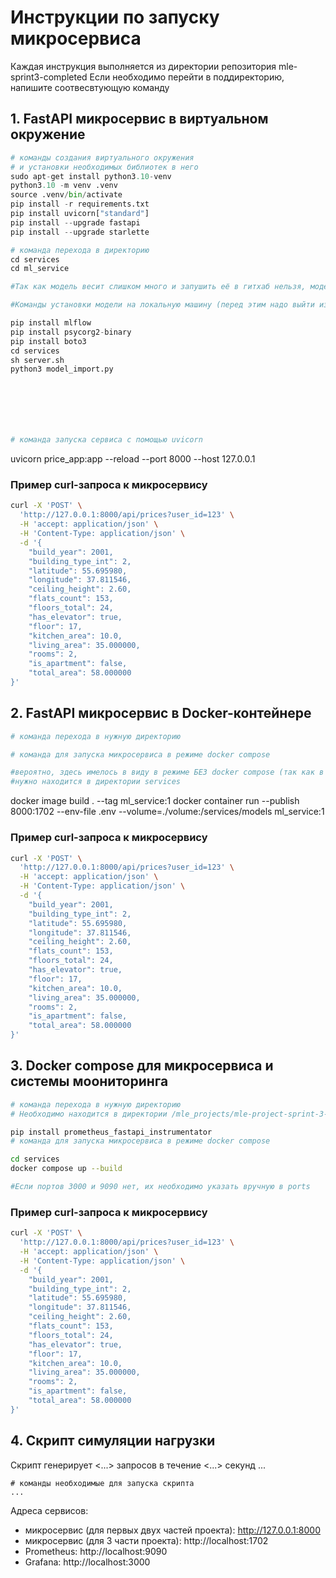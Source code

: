 # Инструкции по запуску микросервиса

Каждая инструкция выполняется из директории репозитория mle-sprint3-completed
Если необходимо перейти в поддиректорию, напишите соотвесвтующую команду

## 1. FastAPI микросервис в виртуальном окружение
```python
# команды создания виртуального окружения
# и установки необходимых библиотек в него
sudo apt-get install python3.10-venv
python3.10 -m venv .venv
source .venv/bin/activate
pip install -r requirements.txt
pip install uvicorn["standard"]
pip install --upgrade fastapi
pip install --upgrade starlette

# команда перехода в директорию
cd services
cd ml_service

#Так как модель весит слишком много и запушить её в гитхаб нельзя, модель придётся импортировать из хранилища 

#Команды установки модели на локальную машину (перед этим надо выйти из директорий ml_service и services)

pip install mlflow
pip install psycorg2-binary
pip install boto3
cd services
sh server.sh
python3 model_import.py







# команда запуска сервиса с помощью uvicorn
```
uvicorn price_app:app  --reload --port 8000 --host 127.0.0.1

### Пример curl-запроса к микросервису

```bash
curl -X 'POST' \
  'http://127.0.0.1:8000/api/prices?user_id=123' \
  -H 'accept: application/json' \
  -H 'Content-Type: application/json' \
  -d '{
    "build_year": 2001,
    "building_type_int": 2, 
    "latitude": 55.695980, 
    "longitude": 37.811546,
    "ceiling_height": 2.60, 
    "flats_count": 153, 
    "floors_total": 24, 
    "has_elevator": true, 
    "floor": 17,
    "kitchen_area": 10.0, 
    "living_area": 35.000000,
    "rooms": 2,
    "is_apartment": false, 
    "total_area": 58.000000
}'
```


## 2. FastAPI микросервис в Docker-контейнере

```bash
# команда перехода в нужную директорию

# команда для запуска микросервиса в режиме docker compose

#вероятно, здесь имелось в виду в режиме БЕЗ docker compose (так как в задании написано именно так)
#нужно находится в директории services

```
docker image build . --tag ml_service:1
docker container run --publish 8000:1702 --env-file .env --volume=./volume:/services/models ml_service:1

### Пример curl-запроса к микросервису

```bash
curl -X 'POST' \
  'http://127.0.0.1:8000/api/prices?user_id=123' \
  -H 'accept: application/json' \
  -H 'Content-Type: application/json' \
  -d '{
    "build_year": 2001,
    "building_type_int": 2, 
    "latitude": 55.695980, 
    "longitude": 37.811546,
    "ceiling_height": 2.60, 
    "flats_count": 153, 
    "floors_total": 24, 
    "has_elevator": true, 
    "floor": 17,
    "kitchen_area": 10.0, 
    "living_area": 35.000000,
    "rooms": 2,
    "is_apartment": false, 
    "total_area": 58.000000
}'
```

## 3. Docker compose для микросервиса и системы моониторинга

```bash
# команда перехода в нужную директорию
# Необходимо находится в директории /mle_projects/mle-project-sprint-3-v001 

pip install prometheus_fastapi_instrumentator 
# команда для запуска микросервиса в режиме docker compose

cd services
docker compose up --build

#Если портов 3000 и 9090 нет, их необходимо указать вручную в ports

```



### Пример curl-запроса к микросервису

```bash
curl -X 'POST' \
  'http://127.0.0.1:8000/api/prices?user_id=123' \
  -H 'accept: application/json' \
  -H 'Content-Type: application/json' \
  -d '{
    "build_year": 2001,
    "building_type_int": 2, 
    "latitude": 55.695980, 
    "longitude": 37.811546,
    "ceiling_height": 2.60, 
    "flats_count": 153, 
    "floors_total": 24, 
    "has_elevator": true, 
    "floor": 17,
    "kitchen_area": 10.0, 
    "living_area": 35.000000,
    "rooms": 2,
    "is_apartment": false, 
    "total_area": 58.000000
}'
```

## 4. Скрипт симуляции нагрузки
Скрипт генерирует <...> запросов в течение <...> секунд ...

```
# команды необходимые для запуска скрипта
...
```

Адреса сервисов:
- микросервис (для первых двух частей проекта): http://127.0.0.1:8000
- микросервис (для 3 части проекта): http://localhost:1702
- Prometheus: http://localhost:9090
- Grafana: http://localhost:3000